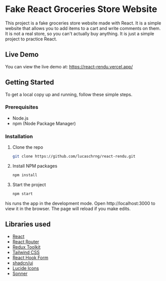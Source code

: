 # Fake React Groceries Store Website

This project is a fake groceries store website made with React. 
It is a simple website that allows you to add items to a cart and write comments on them. 
It is not a real store, so you can't actually buy anything. 
It is just a simple project to practice React.

## Live Demo

You can view the live demo at: https://react-rendu.vercel.app/

## Getting Started
To get a local copy up and running, follow these simple steps.

### Prerequisites
- Node.js
- npm (Node Package Manager)

### Installation

1. Clone the repo
    ```sh
    git clone https://github.com/lucaschrng/react-rendu.git
    ```
   
2. Install NPM packages
    ```sh
    npm install
    ```
   
3. Start the project
    ```sh
    npm start
    ```

his runs the app in the development mode. Open http://localhost:3000 to view it in the browser. The page will reload if you make edits.

## Libraries used

- [React](https://reactjs.org/)
- [React Router](https://reactrouter.com/)
- [Redux Toolkit](https://redux-toolkit.js.org/)
- [Tailwind CSS](https://tailwindcss.com/)
- [React Hook Form](https://react-hook-form.com/)
- [shadcn/ui](https://ui.shadcn.com/)
- [Lucide Icons](https://lucide.dev/)
- [Sonner](https://sonner.emilkowal.ski/)